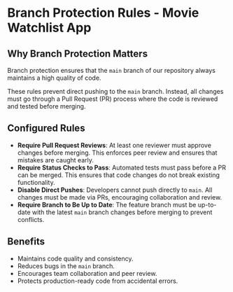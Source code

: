 # Branch Protection Rules - Movie Watchlist App

## Why Branch Protection Matters

Branch protection ensures that the `main` branch of our repository always maintains a high quality of code.

These rules prevent direct pushing to the `main` branch. Instead, all changes must go through a Pull Request (PR) process where the code is reviewed and tested before merging. 

## Configured Rules

- **Require Pull Request Reviews**: At least one reviewer must approve changes before merging. This enforces peer review and ensures that mistakes are caught early.
- **Require Status Checks to Pass**: Automated tests must pass before a PR can be merged. This ensures that code changes do not break existing functionality.
- **Disable Direct Pushes**: Developers cannot push directly to `main`. All changes must be made via PRs, encouraging collaboration and review.
- **Require Branch to Be Up to Date**: The feature branch must be up-to-date with the latest `main` branch changes before merging to prevent conflicts.

## Benefits

- Maintains code quality and consistency.
- Reduces bugs in the `main` branch.
- Encourages team collaboration and peer review.
- Protects production-ready code from accidental errors.
